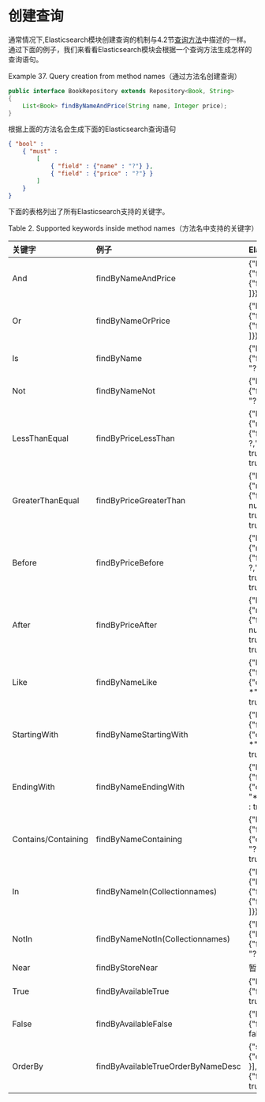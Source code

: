 # 创建查询
通常情况下,Elasticsearch模块创建查询的机制与4.2节[查询方法](../../4/4.2.md)中描述的一样。通过下面的例子，我们来看看Elasticsearch模块会根据一个查询方法生成怎样的查询语句。

Example 37. Query creation from method names（通过方法名创建查询）
```java
public interface BookRepository extends Repository<Book, String>
{
    List<Book> findByNameAndPrice(String name, Integer price);
}
```
根据上面的方法名会生成下面的Elasticsearch查询语句
```json
{ "bool" :
    { "must" :
        [
            { "field" : {"name" : "?"} },
            { "field" : {"price" : "?"} }
        ]
    }
}
```
下面的表格列出了所有Elasticsearch支持的关键字。

Table 2. Supported keywords inside method names（方法名中支持的关键字）	

|关键字|例子|Elasticsearch查询语句|
|:---|:---|:---|
|And|findByNameAndPrice|{"bool" : {"must" : [ {"field" : {"name" : "?"}}, {"field" : {"price" : "?"}} ]}}
|Or|findByNameOrPrice|{"bool" : {"should" : [ {"field" : {"name" : "?"}}, {"field" : {"price" : "?"}} ]}}
|Is|findByName|{"bool" : {"must" : {"field" : {"name" : "?"}}}}
|Not|findByNameNot|{"bool" : {"must_not" : {"field" : {"name" : "?"}}}}
|LessThanEqual|findByPriceLessThan|{"bool" : {"must" : {"range" : {"price" : {"from" : null,"to" : ?,"include_lower" : true,"include_upper" : true}}}}}
|GreaterThanEqual|findByPriceGreaterThan|{"bool" : {"must" : {"range" : {"price" : {"from" : ?,"to" : null,"include_lower" : true,"include_upper" : true}}}}}
|Before|findByPriceBefore|{"bool" : {"must" : {"range" : {"price" : {"from" : null,"to" : ?,"include_lower" : true,"include_upper" : true}}}}}
|After|findByPriceAfter|{"bool" : {"must" : {"range" : {"price" : {"from" : ?,"to" : null,"include_lower" : true,"include_upper" : true}}}}}
|Like|findByNameLike|{"bool" : {"must" : {"field" : {"name" : {"query" : "?\*","analyze_wildcard" : true}}}}}
|StartingWith|findByNameStartingWith|{"bool" : {"must" : {"field" : {"name" : {"query" : "?\*","analyze_wildcard" : true}}}}}
|EndingWith|findByNameEndingWith|{"bool" : {"must" : {"field" : {"name" : {"query" : "*?","analyze_wildcard" : true}}}}}
|Contains/Containing|findByNameContaining|{"bool" : {"must" : {"field" : {"name" : {"query" : "?","analyze_wildcard" : true}}}}}
|In|findByNameIn(Collection<String>names)|{"bool" : {"must" : {"bool" : {"should" : [ {"field" : {"name" : "?"}}, {"field" : {"name" : "?"}} ]}}}}
|NotIn|findByNameNotIn(Collection<String>names)|{"bool" : {"must_not" : {"bool" : {"should" : {"field" : {"name" : "?"}}}}}}
|Near|findByStoreNear|暂不支持
|True|findByAvailableTrue|{"bool" : {"must" : {"field" : {"available" : true}}}}
|False|findByAvailableFalse|{"bool" : {"must" : {"field" : {"available" : false}}}}
|OrderBy|findByAvailableTrueOrderByNameDesc|{"sort" : [{ "name" : {"order" : "desc"} }],"bool" : {"must" : {"field" : {"available" : true}}}}
